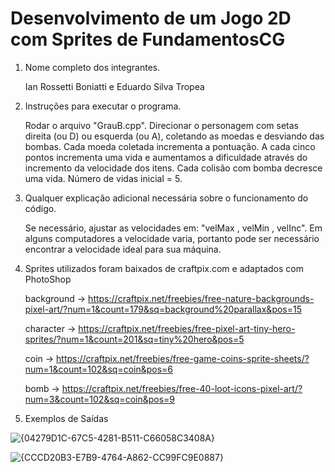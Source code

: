 # Desenvolvimento de um Jogo 2D com Sprites de FundamentosCG

1. Nome completo dos integrantes.
   
   Ian Rossetti Boniatti e Eduardo Silva Tropea


2. Instruções para executar o programa.
   
   Rodar o arquivo "GrauB.cpp". Direcionar o personagem com setas direita (ou D) ou esquerda (ou A), coletando as moedas e desviando das bombas. Cada moeda coletada incrementa a pontuação. A cada cinco pontos incrementa uma vida e aumentamos a dificuldade através do incremento da velocidade dos itens. Cada colisão com bomba decresce uma vida. Número de vidas inicial = 5.


3. Qualquer explicação adicional necessária sobre o funcionamento do código.

   Se necessário, ajustar as velocidades em: "velMax , velMin , velInc".
   Em alguns computadores a velocidade varia, portanto pode ser necessário encontrar a velocidade ideal para sua máquina.


4. Sprites utilizados foram baixados de craftpix.com e adaptados com PhotoShop
   
   background -> https://craftpix.net/freebies/free-nature-backgrounds-pixel-art/?num=1&count=179&sq=background%20parallax&pos=15

   character -> https://craftpix.net/freebies/free-pixel-art-tiny-hero-sprites/?num=1&count=201&sq=tiny%20hero&pos=5

   coin -> https://craftpix.net/freebies/free-game-coins-sprite-sheets/?num=1&count=102&sq=coin&pos=6

   bomb -> https://craftpix.net/freebies/free-40-loot-icons-pixel-art/?num=3&count=102&sq=coin&pos=9
   
5. Exemplos de Saídas

![{04279D1C-67C5-4281-B511-C66058C3408A}](https://github.com/user-attachments/assets/1e4910a7-0bc4-47d5-9fe0-ca867288de20)

![{CCCD20B3-E7B9-4764-A862-CC99FC9E0887}](https://github.com/user-attachments/assets/74885106-69b6-4812-8816-110798f3eff8)




